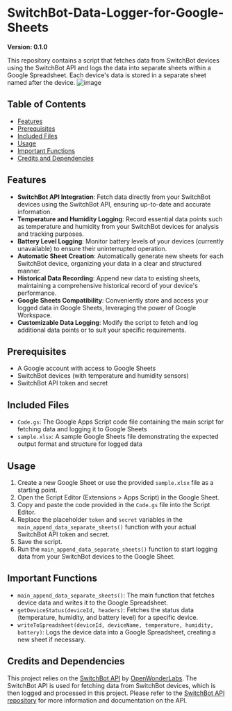 # SwitchBot-Data-Logger-for-Google-Sheets
**Version: 0.1.0**

This repository contains a script that fetches data from SwitchBot devices using the SwitchBot API and logs the data into separate sheets within a Google Spreadsheet. Each device's data is stored in a separate sheet named after the device.
![image](https://user-images.githubusercontent.com/98264095/233547447-6dcff79a-fb5a-4632-b18a-c842a3138794.png)


## Table of Contents

- [Features](#features)
- [Prerequisites](#prerequisites)
- [Included Files](#included-files)
- [Usage](#usage)
- [Important Functions](#important-functions)
- [Credits and Dependencies](#credits-and-dependencies)

## Features

- **SwitchBot API Integration**: Fetch data directly from your SwitchBot devices using the SwitchBot API, ensuring up-to-date and accurate information.
- **Temperature and Humidity Logging**: Record essential data points such as temperature and humidity from your SwitchBot devices for analysis and tracking purposes.
- **Battery Level Logging**: Monitor battery levels of your devices (currently unavailable) to ensure their uninterrupted operation.
- **Automatic Sheet Creation**: Automatically generate new sheets for each SwitchBot device, organizing your data in a clear and structured manner.
- **Historical Data Recording**: Append new data to existing sheets, maintaining a comprehensive historical record of your device's performance.
- **Google Sheets Compatibility**: Conveniently store and access your logged data in Google Sheets, leveraging the power of Google Workspace.
- **Customizable Data Logging**: Modify the script to fetch and log additional data points or to suit your specific requirements.


## Prerequisites

- A Google account with access to Google Sheets
- SwitchBot devices (with temperature and humidity sensors)
- SwitchBot API token and secret

## Included Files

- `Code.gs`: The Google Apps Script code file containing the main script for fetching data and logging it to Google Sheets
- `sample.xlsx`: A sample Google Sheets file demonstrating the expected output format and structure for logged data

## Usage

1. Create a new Google Sheet or use the provided `sample.xlsx` file as a starting point.
2. Open the Script Editor (Extensions > Apps Script) in the Google Sheet.
3. Copy and paste the code provided in the `Code.gs` file into the Script Editor.
4. Replace the placeholder `token` and `secret` variables in the `main_append_data_separate_sheets()` function with your actual SwitchBot API token and secret.
5. Save the script.
6. Run the `main_append_data_separate_sheets()` function to start logging data from your SwitchBot devices to the Google Sheet.

## Important Functions

- `main_append_data_separate_sheets()`: The main function that fetches device data and writes it to the Google Spreadsheet.
- `getDeviceStatus(deviceId, headers)`: Fetches the status data (temperature, humidity, and battery level) for a specific device.
- `writeToSpreadsheet(deviceId, deviceName, temperature, humidity, battery)`: Logs the device data into a Google Spreadsheet, creating a new sheet if necessary.

## Credits and Dependencies

This project relies on the [SwitchBot API](https://github.com/OpenWonderLabs/SwitchBotAPI) by [OpenWonderLabs](https://github.com/OpenWonderLabs). The SwitchBot API is used for fetching data from SwitchBot devices, which is then logged and processed in this project. Please refer to the [SwitchBot API repository](https://github.com/OpenWonderLabs/SwitchBotAPI) for more information and documentation on the API.


